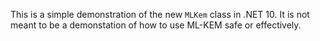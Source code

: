 This is a simple demonstration of the new `MLKem` class in .NET 10. It is not meant to be a demonstation of how to use ML-KEM safe or effectively.
